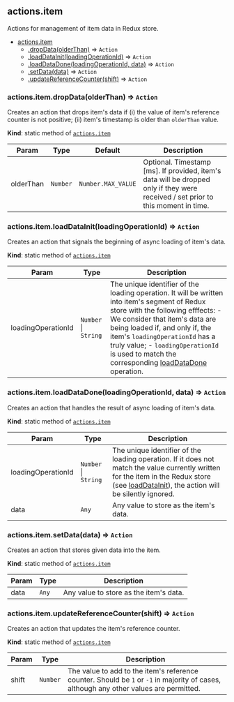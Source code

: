 <a name="module_actions.item"></a>

## actions.item
Actions for management of item data in Redux store.


* [actions.item](#module_actions.item)
    * [.dropData(olderThan)](#module_actions.item.dropData) ⇒ <code>Action</code>
    * [.loadDataInit(loadingOperationId)](#module_actions.item.loadDataInit) ⇒ <code>Action</code>
    * [.loadDataDone(loadingOperationId, data)](#module_actions.item.loadDataDone) ⇒ <code>Action</code>
    * [.setData(data)](#module_actions.item.setData) ⇒ <code>Action</code>
    * [.updateReferenceCounter(shift)](#module_actions.item.updateReferenceCounter) ⇒ <code>Action</code>

<a name="module_actions.item.dropData"></a>

### actions.item.dropData(olderThan) ⇒ <code>Action</code>
Creates an action that drops item's data if (i) the value of item's
 reference counter is not positive; (ii) item's timestamp is older than
 `olderThan` value.

**Kind**: static method of [<code>actions.item</code>](#module_actions.item)  

| Param | Type | Default | Description |
| --- | --- | --- | --- |
| olderThan | <code>Number</code> | <code>Number.MAX_VALUE</code> | Optional. Timestamp [ms].  If provided, item's  data will be dropped only if they were received / set  prior to this moment in time. |

<a name="module_actions.item.loadDataInit"></a>

### actions.item.loadDataInit(loadingOperationId) ⇒ <code>Action</code>
Creates an action that signals the beginning of async loading of
 item's data.

**Kind**: static method of [<code>actions.item</code>](#module_actions.item)  

| Param | Type | Description |
| --- | --- | --- |
| loadingOperationId | <code>Number</code> \| <code>String</code> | The unique identifier of the  loading operation. It will be written into item's segment of Redux store  with the following efffects:  - We consider that item's data are being loaded if, and only if,    the item's `loadingOperationId` has a truly value;  - `loadingOperationId` is used to match the corresponding    [loadDataDone](#module_actions.item.loadDataDone) operation. |

<a name="module_actions.item.loadDataDone"></a>

### actions.item.loadDataDone(loadingOperationId, data) ⇒ <code>Action</code>
Creates an action that handles the result of async loading of item's
 data.

**Kind**: static method of [<code>actions.item</code>](#module_actions.item)  

| Param | Type | Description |
| --- | --- | --- |
| loadingOperationId | <code>Number</code> \| <code>String</code> | The unique identifier of the  loading operation. If it does not match the value currently written for  the item in the Redux store (see [loadDataInit](#module_actions.item.loadDataInit)),  the action will be silently ignored. |
| data | <code>Any</code> | Any value to store as the item's data. |

<a name="module_actions.item.setData"></a>

### actions.item.setData(data) ⇒ <code>Action</code>
Creates an action that stores given data into the item.

**Kind**: static method of [<code>actions.item</code>](#module_actions.item)  

| Param | Type | Description |
| --- | --- | --- |
| data | <code>Any</code> | Any value to store as the item's data. |

<a name="module_actions.item.updateReferenceCounter"></a>

### actions.item.updateReferenceCounter(shift) ⇒ <code>Action</code>
Creates an action that updates the item's reference counter.

**Kind**: static method of [<code>actions.item</code>](#module_actions.item)  

| Param | Type | Description |
| --- | --- | --- |
| shift | <code>Number</code> | The value to add to the item's reference counter.  Should be `1` or `-1` in majority of cases, although any other values  are permitted. |

